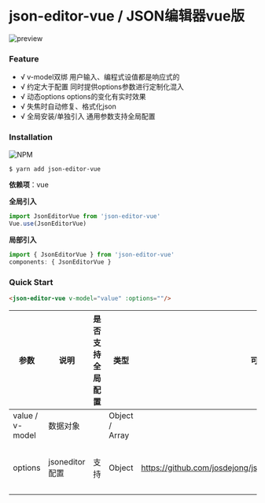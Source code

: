 # json-editor-vue / JSON编辑器vue版

![preview](./preview.png)

### Feature

- √ v-model双绑 用户输入、编程式设值都是响应式的
- √ 约定大于配置 同时提供options参数进行定制化混入
- √ 动态options options的变化有实时效果
- √ 失焦时自动修复、格式化json
- √ 全局安装/单独引入 通用参数支持全局配置

### Installation
![NPM](https://nodei.co/npm/json-editor-vue.png)
``` bash
$ yarn add json-editor-vue
```

**依赖项**：vue

**全局引入**
```js
import JsonEditorVue from 'json-editor-vue'
Vue.use(JsonEditorVue)
```

**局部引入**
```js
import { JsonEditorVue } from 'json-editor-vue'
components: { JsonEditorVue }
```

### Quick Start

```html
<json-editor-vue v-model="value" :options=""/>
```

| 参数 | 说明 | 是否支持全局配置 | 类型 | 可选值 | 默认值 |
| --- | --- | --- | --- | --- | --- |
| value / v-model | 数据对象 | | Object / Array | | |
| options | jsoneditor配置 | 支持 | Object | https://github.com/josdejong/jsoneditor/blob/master/docs/api.md | { mainMenuBar:false, navigationBar:false, statusBar:false, mode:'code' } |
